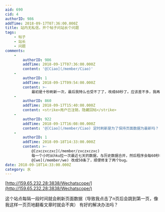 ```yaml
---
aid: 690
cid: 4
authorID: 986
addTime: 2018-09-17T07:36:00.000Z
title: 站内无私信，开个帖子问站长个问题
tags:
    - 帖子
    - 站长
    - 问题
comments:
    -
        authorID: 986
        addTime: 2018-09-17T07:36:00.000Z
        content: '@[Ciao](/member/Ciao)'
    -
        authorID: 1
        addTime: 2018-09-17T09:54:00.000Z
        content: >-
            最初是十秒刷新一次，最后我特么也受不了了，改成60秒了。应该差不多，我再考虑要不要把一页多显示一点，现在默认是15条，改成50条或者100条会不会好一点。
    -
        authorID: 860
        addTime: 2018-09-17T15:40:00.000Z
        content: <strike>用户已注销，隐藏回帖</strike>
    -
        authorID: 922
        addTime: 2018-09-17T16:08:00.000Z
        content: '@[Ciao](/member/Ciao) 定时刷新是为了保持页面数据为最新吗？ 真是这种考虑的话，其实完全没必要。'
    -
        authorID: 1
        addTime: 2018-09-18T14:33:00.000Z
        content: >-
            @[zxczxczxc](/member/zxczxczxc)
            每一个小时从hku拉一次最近七天的数据，与历史数据合并，然后程序会每60秒检测一次是否有更新。可以把这个间隔拉长可以考虑两分钟。
            @[we](/member/we) 改成50条了，顺便修复了两个bug。
date: 2018-09-18T14:33:00.000Z
category: 水
---
```


[http://159.65.232.28:3838/Wechatscope/](http://159.65.232.28:3838/Wechatscope/)

这个站点每隔一段时间就会刷新页面数据（导致我点击了n页后会跳到第一页，像我这样一页页地翻看文章时就会不爽） 有好的解决办法吗？
